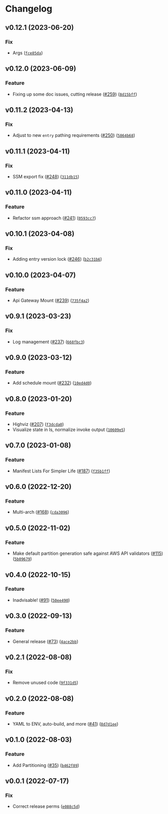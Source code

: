 # Changelog

<!--next-version-placeholder-->

## v0.12.1 (2023-06-20)

### Fix

* Args ([`fce85da`](https://github.com/linecard/sentential/commit/fce85da011be431fc61f976a05fe7b1703049fb2))

## v0.12.0 (2023-06-09)

### Feature

* Fixing up some doc issues, cutting release ([#259](https://github.com/linecard/sentential/issues/259)) ([`8d15bff`](https://github.com/linecard/sentential/commit/8d15bff8dc213ae25c5d66ccd82d9e352fab1361))

## v0.11.2 (2023-04-13)
### Fix
* Adjust to new `entry` pathing requirements ([#250](https://github.com/linecard/sentential/issues/250)) ([`5864b68`](https://github.com/linecard/sentential/commit/5864b6841c0b9e7f7c2e9fce60dd56e7f4d293d2))

## v0.11.1 (2023-04-11)
### Fix
* SSM export fix ([#248](https://github.com/wheegee/sentential/issues/248)) ([`311db15`](https://github.com/wheegee/sentential/commit/311db15c8258f70b57036319113d36dae0fd3e8a))

## v0.11.0 (2023-04-11)
### Feature
* Refactor ssm approach ([#241](https://github.com/wheegee/sentential/issues/241)) ([`0593cc7`](https://github.com/wheegee/sentential/commit/0593cc77f84594a054a4543cebc24ebcad5a8133))

## v0.10.1 (2023-04-08)
### Fix
* Adding entry version lock ([#246](https://github.com/wheegee/sentential/issues/246)) ([`b2c31b6`](https://github.com/wheegee/sentential/commit/b2c31b6e600864798b8ae5049303dc9b5faeb88f))

## v0.10.0 (2023-04-07)
### Feature
* Api Gateway Mount ([#239](https://github.com/wheegee/sentential/issues/239)) ([`735f4a2`](https://github.com/wheegee/sentential/commit/735f4a2f4226f78bad4dfd418dfcc6d5065dd072))

## v0.9.1 (2023-03-23)
### Fix
* Log management ([#237](https://github.com/wheegee/sentential/issues/237)) ([`668fbc3`](https://github.com/wheegee/sentential/commit/668fbc37bec789c5344a89785cd357998d5681a9))

## v0.9.0 (2023-03-12)
### Feature
* Add schedule mount ([#232](https://github.com/wheegee/sentential/issues/232)) ([`10ed4d0`](https://github.com/wheegee/sentential/commit/10ed4d06a23508703188af652629d6c0fdfa823d))

## v0.8.0 (2023-01-20)
### Feature
* Highviz ([#207](https://github.com/wheegee/sentential/issues/207)) ([`f3dcda0`](https://github.com/wheegee/sentential/commit/f3dcda01aad30703b5be71ca1ea103149e2a1524))
* Visualize state in ls, normalize invoke output ([`10609e5`](https://github.com/wheegee/sentential/commit/10609e5b3822e6a875674b4da65573b06153f27b))

## v0.7.0 (2023-01-08)
### Feature
* Manifest Lists For Simpler Life ([#187](https://github.com/wheegee/sentential/issues/187)) ([`f35b1ff`](https://github.com/wheegee/sentential/commit/f35b1ff3cd53a2f85913f8a5f1f2925b5f995c30))

## v0.6.0 (2022-12-20)
### Feature
* Multi-arch ([#168](https://github.com/wheegee/sentential/issues/168)) ([`cda3096`](https://github.com/wheegee/sentential/commit/cda30966375f81828164167a642776b99575a946))

## v0.5.0 (2022-11-02)
### Feature
* Make default partition generation safe against AWS API validators ([#115](https://github.com/wheegee/sentential/issues/115)) ([`5b09679`](https://github.com/wheegee/sentential/commit/5b096796f077af7ef677a700f4c298d1fb793796))

## v0.4.0 (2022-10-15)
### Feature
* Inadvisable! ([#91](https://github.com/wheegee/sentential/issues/91)) ([`50ee490`](https://github.com/wheegee/sentential/commit/50ee4908698a7ce6e74126fffdddde2b0425be52))

## v0.3.0 (2022-09-13)
### Feature
* General release ([#73](https://github.com/wheegee/sentential/issues/73)) ([`4ace2bb`](https://github.com/wheegee/sentential/commit/4ace2bb561eec042bd2460b51277fb4d3b3007be))

## v0.2.1 (2022-08-08)
### Fix
* Remove unused code ([`9f331d5`](https://github.com/wheegee/sentential/commit/9f331d5c023c7f5047dae75c2ac73acf9fe04049))

## v0.2.0 (2022-08-08)
### Feature
* YAML to ENV, auto-build, and more ([#41](https://github.com/wheegee/sentential/issues/41)) ([`8d7d1ee`](https://github.com/wheegee/sentential/commit/8d7d1eef7014e3e7fbbe8440d62eb260efd91340))

## v0.1.0 (2022-08-03)
### Feature
* Add Partitioning ([#35](https://github.com/wheegee/sentential/issues/35)) ([`b462f89`](https://github.com/wheegee/sentential/commit/b462f89f32858035ca4e5defc17aa2d98cd2eb73))

## v0.0.1 (2022-07-17)
### Fix
* Correct release perms ([`e088c5d`](https://github.com/bkeane/sentential/commit/e088c5d488f2c9a2cdc952b88e2a90c43e4caa03))
